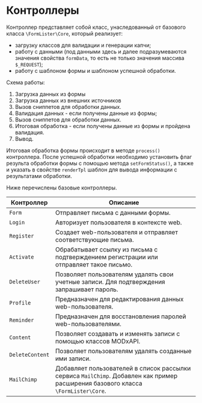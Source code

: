 # Контроллеры

Контроллер представляет собой класс, унаследованный от базового класса `\FormLister\Core`, который реализует:

- загрузку классов для валидации и генерации капчи;
- работу с данными (под данными здесь и далее подразумеваются значения свойства `formData`, то есть не только значения массива `$_REQUEST`);
- работу с шаблоном формы и шаблоном успешной обработки.

Схема работы:

1. Загрузка данных из формы
2. Загрузка данных из внешних источников
3. Вызов сниппетов для обработки данных.
4. Валидация данных - если получены данные из формы;
5. Вызов сниппетов для обработки данных.
6. Итоговая обработка - если получены данные из формы и пройдена валидация.
7. Вывод.

Итоговая обработка формы происходит в методе `process()` контроллера. После успешной обработки необходимо установить флаг результа обработки формы с помощью метода `setFormStatus()`, а также и указать в свойстве `renderTpl` шаблон для вывода информации с результатами обработки.

Ниже перечислены базовые контроллеры.

| Контроллер      | Описание                                                                                                                          |
| --------------- | --------------------------------------------------------------------------------------------------------------------------------- |
| `Form`          | Отправляет письма с данными формы.                                                                                                |
| `Login`         | Авторизует пользователя в контексте web.                                                                                          |
| `Register`      | Создает web-пользователя и отправляет соответствующие письма.                                                                     |
| `Activate`      | Обрабатывает ссылку из письма с подтверждением регистрации или отправляет такое письмо.                                           |
| `DeleteUser`    | Позволяет пользователям удалять свои учетные записи. Для подтверждения запрашивает пароль.                                        |
| `Profile`       | Предназначен для редактирования данных web-пользователя.                                                                          |
| `Reminder`      | Предназначен для восстановления паролей web-пользователями.                                                                       |
| `Content`       | Позволяет создавать и изменять записи с помощью классов MODxAPI.                                                                  |
| `DeleteContent` | Позволяет пользователям удалять созданные ими записи.                                                                             |
| `MailChimp`     | Добавляет пользователей в список рассылки сервиса `MailChimp`. Добавлен как пример расширения базового класса `\FormLister\Core`. |
